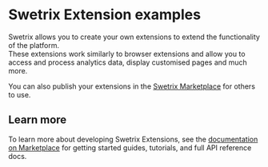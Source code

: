 # Swetrix Extension examples
Swetrix allows you to create your own extensions to extend the functionality of the platform.\
These extensions work similarly to browser extensions and allow you to access and process analytics data, display customised pages and much more.

You can also publish your extensions in the [Swetrix Marketplace](https://marketplace.swetrix.com) for others to use.


## Learn more
To learn more about developing Swetrix Extensions, see the [documentation on Marketplace](https://marketplace.swetrix.com/docs) for getting started guides, tutorials, and full API reference docs.
